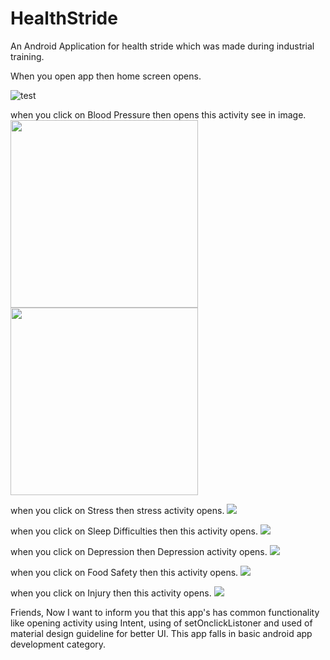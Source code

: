 # HealthStride
An Android Application for health stride which was made during industrial training.

When you open app then home screen opens.

![test](/homescreen.jpg )

when you click on Blood Pressure then opens this activity see in image.
<img src="/BloodActivity1.jpg" height="300em" /> <img src="/BloodActivity2.jpg" height="300em" />

when you click on Stress then stress activity opens.
![](/stress.jpg)

when you click on Sleep Difficulties then this activity opens.
![](/sleep.jpg)

when you click on Depression then Depression activity opens.
![](/depression.jpg)

when you click on Food Safety then this activity opens.
![](/foodsafety.jpg)

when you click on Injury then this activity opens.
![](/injury.jpg)

Friends, Now I want to inform you that this app's has common functionality like opening activity using Intent, using of setOnclickListoner and used of material design guideline for better UI. This app falls in basic android app development category. 
